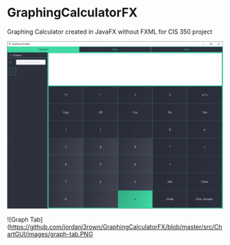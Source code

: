 # GraphingCalculatorFX
Graphing Calculator created in JavaFX without FXML for CIS 350 project

![Calculator Tab](https://github.com/jordani3rown/GraphingCalculatorFX/blob/master/src/ChartGUI/images/calculator-tab.PNG)

![Graph Tab](https://github.com/jordani3rown/GraphingCalculatorFX/blob/master/src/ChartGUI/images/graph-tab.PNG
